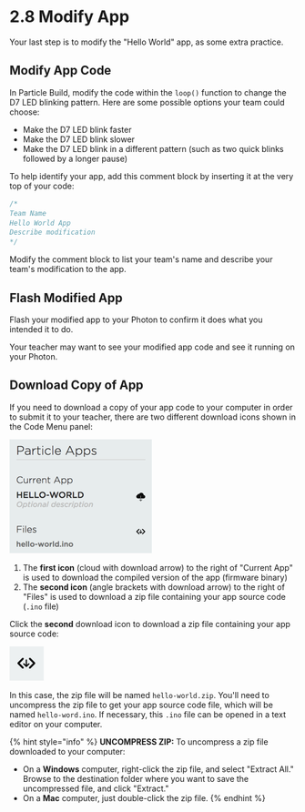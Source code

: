 # 2.8 Modify App

Your last step is to modify the "Hello World" app, as some extra practice.

## Modify App Code

In Particle Build, modify the code within the `loop()` function to change the D7 LED blinking pattern. Here are some possible options your team could choose:

* Make the D7 LED blink faster
* Make the D7 LED blink slower
* Make the D7 LED blink in a different pattern \(such as two quick blinks followed by a longer pause\)

To help identify your app, add this comment block by inserting it at the very top of your code:

```cpp
/*
Team Name
Hello World App
Describe modification
*/
```

Modify the comment block to list your team's name and describe your team's modification to the app.

## Flash Modified App

Flash your modified app to your Photon to confirm it does what you intended it to do.

Your teacher may want to see your modified app code and see it running on your Photon.

## Download Copy of App

If you need to download a copy of your app code to your computer in order to submit it to your teacher, there are two different download icons shown in the Code Menu panel:

![](../../.gitbook/assets/pb-download-files.png)

1. The **first icon** \(cloud with download arrow\) to the right of "Current App" is used to download the compiled version of the app \(firmware binary\)
2. The **second icon** \(angle brackets with download arrow\) to the right of "Files" is used to download a zip file containing your app source code \(`.ino` file\)

Click the **second** download icon to download a zip file containing your app source code:

![Download Icon](../../.gitbook/assets/pb-download-icon.png)

In this case, the zip file will be named `hello-world.zip`. You'll need to uncompress the zip file to get your app source code file, which will be named `hello-word.ino`. If necessary, this `.ino` file can be opened in a text editor on your computer.

{% hint style="info" %}
**UNCOMPRESS ZIP:**  To uncompress a zip file downloaded to your computer:

* On a **Windows** computer, right-click the zip file, and select "Extract All." Browse to the destination folder where you want to save the uncompressed file, and click "Extract."
* On a **Mac** computer, just double-click the zip file.
{% endhint %}

